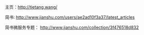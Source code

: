 
主页：http://tietang.wang/

简书: http://www.jianshu.com/users/ae2ad10f3a37/latest_articles

简书微服务专题： http://www.jianshu.com/collection/3f476518d832